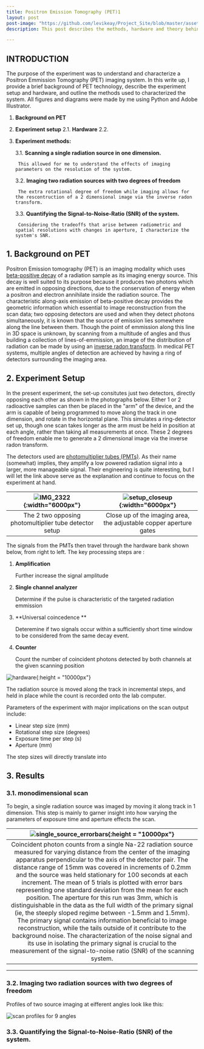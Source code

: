 ```yaml
---
title: Positron Emission Tomography (PET)1
layout: post
post-image: "https://github.com/levikeay/Project_Site/blob/master/assets/images/PET/nice_radon_fig99.png?raw=true"
description: This post describes the methods, hardware and theory behind the Positron Emission Tomography (PET) experiment, performed in *PHYS409: experimental physics*.

---
```


## INTRODUCTION 

The purpose of the experiment was to understand and characterize a Positron Emmission Tomography (PET) imaging system. In this write up, I provide a brief background of PET technology, describe the experiment setup and hardware, and outline the methods used to characterized the system. All figures and diagrams were made by me using Python and Adobe Illustrator.

1. **Background on PET**
2. **Experiment setup**
   2.1. **Hardware**
   2.2. 
   
4. **Experiment methods:**

   3.1. **Scanning a single radiation source in one dimension.**
   
        This allowed for me to understand the effects of imaging parameters on the resolution of the system. 
   
   3.2. **Imaging two radiation sources with two degrees of freedom**
   
        The extra rotational degree of freedom while imaging allows for the rescontruction of a 2 dimensional image via the inverse radon transform.

   3.3. **Quantifying the Signal-to-Noise-Ratio (SNR) of the system.**

        Considering the tradeoffs that arise between radiometric and spatial resolutions with changes in aperture, I characterize the system's SNR.

## 1. Background on PET

Positron Emission tomography (PET) is an imaging modality which uses [beta-positive decay](https://www.britannica.com/science/beta-plus-decay) of a radiation sample as its imaging energy source. This decay is well suited to its purpose because it produces two photons which are emitted in opposing directions, due to the conservation of energy when a positron and electron annihilate inside the radiation source. The characteristic along-axis emission of beta-positive decay provides the geometric information which essential to image reconstruction from the scan data; two opposing detectors are used and when they detect photons simultaneously, it is known that the source of emission lies somewhere along the line between them. Though the point of emmission along this line in 3D space is unknown, by scanning from a multitude of angles and thus building a collection of lines-of-emmission, an image of the distribution of radiation can be made by using an [inverse radon transform](https://www.mathworks.com/help/images/the-inverse-radon-transformation.html). In medical PET systems, multiple angles of detection are achieved by having a ring of detectors surrounding the imaging area. 

## 2. Experiment Setup

In the present experiment, the set-up consitutes just two detectors, directly opposing each other as shown in the photographs below. Either 1 or 2 radioactive samples can then be placed in the "arm" of the device, and the arm is capable of being programmed to move along the track in one dimension, and rotate in the horizontal plane. This simulates a ring-detector set up, though one scan takes longer as the arm must be held in position at each angle, rather than taking all measurements at once. These 2 degrees of freedom enable me to generate a 2 dimensional image via the inverse radon transform.

The detectors used are [photomultiplier tubes (PMTs)](https://www.britannica.com/technology/electrical-and-electronics-engineering). As their name (somewhat) implies, they amplify a low powered radiation signal into a larger, more manageable signal. Their engineering is quite interesting, but I will let the link above serve as the explanation and continue to focus on the experiment at hand.

|![IMG_2322](https://user-images.githubusercontent.com/63168148/184017407-505595c8-05e4-468e-a539-efdcb0144f0b.jpg){:width="6000px"} |![setup_closeup](https://user-images.githubusercontent.com/63168148/184033637-a90e783f-0645-43f0-8e9f-1c93ec0e11fb.jpg){:width="6000px"}|
|:--:|:--:|
| The 2 two opposing photomultiplier tube detector setup | Close up of the imaging area, the adjustable copper aperture gates|

The signals from the PMTs then travel through the hardware bank shown below, from right to left. The key processing steps are : 

1) **Amplification**

   Further increase the signal amplitude

2) **Single channel analyzer**
   
   Determine if the pulse is characteristic of the targeted radiation emmission

3) **Universal coincedence **
   
   Deteremine if two signals occur within a sufficiently short time window to be considered from the same decay event.

4) **Counter**
   
   Count the number of coincident photons detected by both channels at the given scanning position


![hardware](https://user-images.githubusercontent.com/63168148/184030906-37c13270-fda4-4013-8d8c-7d6b6c13a2f1.jpg){:height = "10000px"}

The radiation source is moved along the track in incremental steps, and held in place while the count is recorded onto the lab computer. 

Parameters of the experiment with major implications on the scan output include:

- Linear step size (mm)
- Rotational step size (degrees)
- Exposure time per step (s)
- Aperture (mm)


The step sizes will directly translate into 

## 3. Results
### 3.1. monodimensional scan 

To begin, a single radiation source was imaged by moving it along track in 1 dimension. This step is mainly to garner insight into how varying the parameters of exposure time and aperture effects the scan. 

|![single_source_errorbars](https://user-images.githubusercontent.com/63168148/184031131-0f1e170b-dcb4-4e2e-9bf8-04123ed7daf1.jpg){:height = "10000px"}| 
|:--:|
|Coincident photon counts from a single Na-22 radiation source measured for varying distance from the center of the imaging apparatus perpendicular to the axis of the detector pair. The distance range of 15mm was covered in increments of 0.2mm and the source was held stationary for 100 seconds at each increment. The mean of 5 trials is plotted with error bars representing one standard deviation from the mean for each position. The aperture for this run was 3mm, which is distinguishable in the data as the full width of the primary signal (ie, the steeply sloped regime between -1.5mm and 1.5mm). The primary signal contains information beneficial to image reconstruction, while the tails outside of it contribute to the background noise. The characterization of the noise signal and its use in isolating the primary signal is crucial to the measurement of the signal-to-noise ratio (SNR) of the scanning system.|

---

### 3.2. Imaging two radiation sources with two degrees of freedom

Profiles of two source imaging at eifferent angles look like this: 

![scan profiles for 9 angles](https://raw.githubusercontent.com/levikeay/Project_Site/d3e30ba88913de760b18a511d7e9013c9304f40c/assets/images/rotation_subplots.jpeg)

### 3.3. Quantifying the Signal-to-Noise-Ratio (SNR) of the system.


